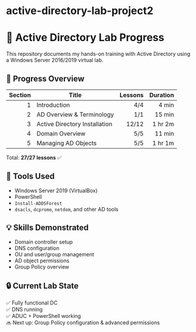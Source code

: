 # active-directory-lab-project2

# 🧠 Active Directory Lab Progress

This repository documents my hands-on training with Active Directory using a Windows Server 2016/2019 virtual lab.

## 🏁 Progress Overview

| Section | Title                                | Lessons | Duration |
|--------:|--------------------------------------|--------:|---------:|
| 1       | Introduction                         | 4/4     | 4 min    |
| 2       | AD Overview & Terminology            | 1/1     | 15 min   |
| 3       | Active Directory Installation        | 12/12   | 1 hr 2m  |
| 4       | Domain Overview                      | 5/5     | 11 min   |
| 5       | Managing AD Objects                  | 5/5     | 1 hr 1m  |

Total: **27/27 lessons** ✅

## 🧰 Tools Used

- Windows Server 2019 (VirtualBox)
- PowerShell
- `Install-ADDSForest`
- `dsacls`, `dcpromo`, `netdom`, and other AD tools

## 💡 Skills Demonstrated

- Domain controller setup
- DNS configuration
- OU and user/group management
- AD object permissions
- Group Policy overview

## 🔒 Current Lab State

✅ Fully functional DC  
✅ DNS running  
✅ ADUC + PowerShell working  
🔜 Next up: Group Policy configuration & advanced permissions
